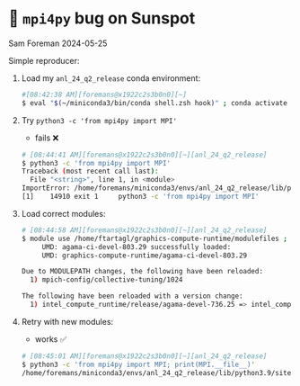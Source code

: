 # 🐛 `mpi4py` bug on Sunspot
Sam Foreman
2024-05-25

<link rel="preconnect" href="https://fonts.googleapis.com">
<link href="https://iosevka-webfonts.github.io/iosevka/iosevka.css" rel="stylesheet">

Simple reproducer:

1.  Load my `anl_24_q2_release` conda environment:

    ``` bash
    #[08:42:38 AM][foremans@x1922c2s3b0n0][~]
    $ eval "$(~/miniconda3/bin/conda shell.zsh hook)" ; conda activate anl_24_q2_release
    ```

2.  Try `python3 -c 'from mpi4py import MPI'`

    - fails ❌

    ``` bash
    # [08:44:41 AM][foremans@x1922c2s3b0n0][~][anl_24_q2_release]
    $ python3 -c 'from mpi4py import MPI'
    Traceback (most recent call last):
      File "<string>", line 1, in <module>
    ImportError: /home/foremans/miniconda3/envs/anl_24_q2_release/lib/python3.9/site-packages/mpi4py/MPI.cpython-39-x86_64-linux-gnu.so: undefined symbol: MPI_Message_c2f
    [1]    14910 exit 1     python3 -c 'from mpi4py import MPI'
    ```

3.  Load correct modules:

    ``` bash
    # [08:44:58 AM][foremans@x1922c2s3b0n0][~][anl_24_q2_release]
    $ module use /home/ftartagl/graphics-compute-runtime/modulefiles ; module load graphics-compute-runtime/agama-ci-devel-803.29 spack-pe-gcc/0.6.1-23.275.2 gcc/12.2.0 ; module use /soft/preview-modulefiles/24.086.0 ; module load oneapi/release/2024.04.15.001
         UMD: agama-ci-devel-803.29 successfully loaded:
         UMD: graphics-compute-runtime/agama-ci-devel-803.29

    Due to MODULEPATH changes, the following have been reloaded:
      1) mpich-config/collective-tuning/1024

    The following have been reloaded with a version change:
      1) intel_compute_runtime/release/agama-devel-736.25 => intel_compute_runtime/release/775.20     2) mpich/icc-all-pmix-gpu/52.2 => mpich/icc-all-pmix-gpu/20231026     3) oneapi/eng-compiler/2023.12.15.002 => oneapi/release/2024.04.15.001
    ```

4.  Retry with new modules:

    - works ✅

    ``` bash
    # [08:45:01 AM][foremans@x1922c2s3b0n0][~][anl_24_q2_release]
    $ python3 -c 'from mpi4py import MPI; print(MPI.__file__)'
    /home/foremans/miniconda3/envs/anl_24_q2_release/lib/python3.9/site-packages/mpi4py/MPI.cpython-39-x86_64-linux-gnu.so
    ```
